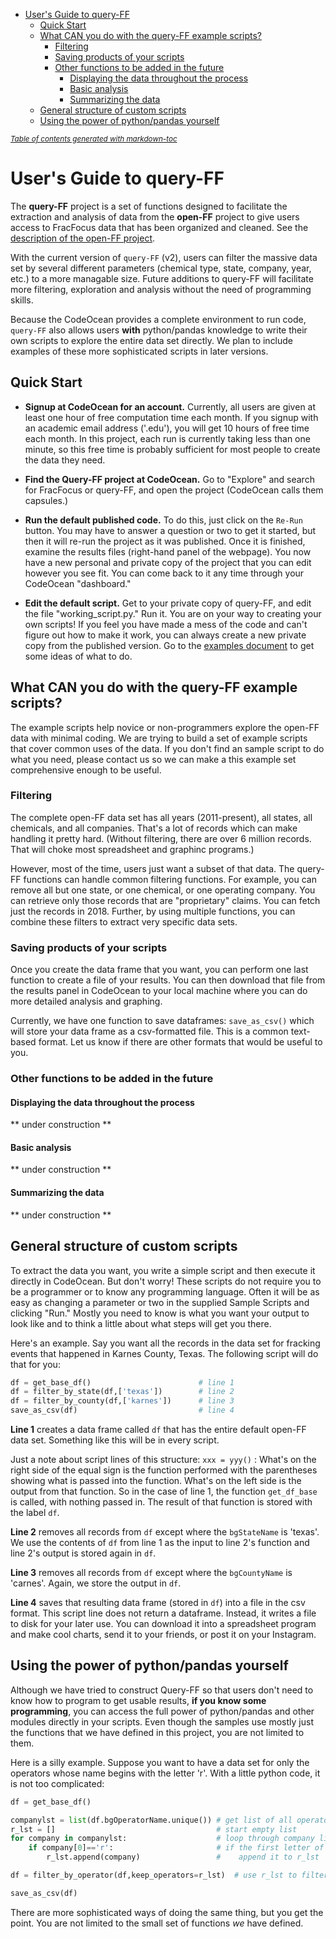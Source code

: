 - [User's Guide to query-FF](#user-s-guide-to-query-ff)
  * [Quick Start](#quick-start)
  * [What CAN you do with the query-FF example scripts?](#what-can-you-do-with-the-query-ff-example-scripts-)
    + [Filtering](#filtering)
    + [Saving products of your scripts](#saving-products-of-your-scripts)
    + [Other functions to be added in the future](#other-functions-to-be-added-in-the-future)
      - [Displaying the data throughout the process](#displaying-the-data-throughout-the-process)
      - [Basic analysis](#basic-analysis)
      - [Summarizing the data](#summarizing-the-data)
  * [General structure of custom scripts](#general-structure-of-custom-scripts)
  * [Using the power of python/pandas yourself](#using-the-power-of-python-pandas-yourself)

<small><i><a href='http://ecotrust-canada.github.io/markdown-toc/'>Table of contents generated with markdown-toc</a></i></small>

# User's Guide to query-FF

The **query-FF** project is a set of functions designed to facilitate the extraction
and analysis of data from the **open-FF** project to give users access to FracFocus data
that has been organized and cleaned.  See the 
[description of the open-FF project](https://frackingchemicaldisclosure.wordpress.com/).  

With the current version of `query-FF` (v2), users can filter the massive data set by
several different parameters (chemical type, state, company, year, etc.)
to a more managable size.  Future additions to query-FF will facilitate more 
filtering, exploration and analysis without the need of programming 
skills.  

Because the CodeOcean provides a complete environment to run code, `query-FF`
 also allows users **with** python/pandas knowledge to write their own
scripts to explore the entire data set directly.  We plan to include examples
of these more sophisticated scripts in later versions.

## Quick Start
- **Signup at CodeOcean for an account.**  Currently, all users are given at least 
one hour
of free computation time each month. If you signup with an academic email 
address ('.edu'), you will get 10 hours of free time each month.  In this project,
each run is currently taking less than one minute, so this free time is probably
sufficient for most people to create the data they need.

- **Find the Query-FF project at CodeOcean.**  Go to "Explore" and search for 
FracFocus or query-FF, and open the project (CodeOcean calls them capsules.)

- **Run the default published code.**  To do this, just click on the `Re-Run` button.
You may have to answer a question or two to get it started, but then it will re-run 
the project as it was published. Once it is finished, examine the results files (right-hand
panel of the webpage). You now have a new personal and private copy of 
the project that you
can edit however you see fit.  You can come back to it any time through your 
CodeOcean "dashboard."

- **Edit the default script.** Get to your private copy of query-FF, and edit
the file "working_script.py."  Run it.  You are on your way to creating your own scripts! 
If you feel you have made a mess of the code and can't figure out how to make 
it work, you 
can always create a new private copy from the published version. Go to the
[examples document](https://github.com/gwallison/query-FF/blob/master/examples.md) to
get some ideas of what to do.

## What CAN you do with the query-FF example scripts?
The example scripts help novice or non-programmers explore the open-FF data with
minimal coding.  We are trying to build a set of example scripts that cover common
uses of the data.  If you don't find an sample script to do what you need,
please contact us so we can make a this example set comprehensive enough to be 
useful.

### Filtering 
The complete open-FF data set has all years (2011-present), all states, all chemicals,
and all companies.  That's a lot of records which can make handling it pretty hard. (Without filtering,
there are over 6 million records.  That will choke most spreadsheet and graphinc programs.)

However, most of the time, users just want a subset of that data.  The query-FF 
functions can handle common filtering functions.  For example, you can remove
all but one state, or one chemical, or one operating company.  You can retrieve
only those records that are "proprietary" claims.  You can fetch just the records
in 2018.  Further, by using multiple functions, you can combine these filters
to extract very specific data sets.

### Saving products of your scripts
Once you create the data frame that you want, you can perform one last function
to create a file of your results.  You can then download that file from the 
results panel in CodeOcean to your local machine where you can do more detailed 
analysis and graphing.

Currently, we have one function to save dataframes: ```save_as_csv()``` which 
will store your data frame as a csv-formatted file. This is a common text-based
format.  Let us know if there
are other formats that would be useful to you.

### Other functions to be added in the future

#### Displaying the data throughout the process
** under construction **

#### Basic analysis
** under construction **

#### Summarizing the data
** under construction **

## General structure of custom scripts 

To extract the data you want, you write a simple script and then execute it
directly in CodeOcean.  But don't worry! These scripts do not require you to
be a programmer or to know any programming language.  Often it will be as easy as
changing a parameter or two in the supplied Sample Scripts and clicking "Run." 
Mostly you need to know is
what you want your output to look like and to think a little about what steps
will get you there.

Here's an example.  Say you want all the records in the data set for fracking events
that happened in Karnes County, Texas.  The following script will do that for you:

``` python
df = get_base_df()                        # line 1
df = filter_by_state(df,['texas'])        # line 2
df = filter_by_county(df,['karnes'])      # line 3
save_as_csv(df)                           # line 4
```
**Line 1** creates a data frame called `df` that has the entire default open-FF data set.
Something like this will be in every script. 

Just a note about script lines of this structure:  `xxx = yyy()` : What's on the 
right side of the equal sign is the function performed with the parentheses 
showing what is passed into the function.  What's on the left side
is the output from that function.  So in the case of line 1, the function 
`get_df_base`
is called, with nothing passed in.  The result of that function is
stored with the label `df`.

**Line 2** removes all records from `df` except where the `bgStateName` is 'texas'.  
We use the contents of `df` from line 1 as the input to line 2's function and
line 2's output is stored again in `df`.

**Line 3** removes all records from `df` except where the `bgCountyName` is 'carnes'.
Again, we store the output in `df`.

**Line 4** saves that resulting data frame (stored in `df`) into a file in the csv format.  This script
line does not return a dataframe.  Instead, it writes a file to disk for your later use. 
You can download it into a spreadsheet program and make cool charts, 
send it to your friends, or post it on your Instagram. 


## Using the power of python/pandas yourself
Although we have tried to construct Query-FF so that users don't need to know
how to program to get usable results, **if you know some programming**, you can 
access the full power of python/pandas and other
modules directly in your scripts.  Even though the samples use mostly just 
the functions that we
have defined in this project, you are not limited to them.  

Here is a silly example.  Suppose you want to have a data set for only the
operators whose name begins with the letter 'r'.  With a little python code, it is 
not too complicated:

```python
df = get_base_df()                        

companylst = list(df.bgOperatorName.unique()) # get list of all operators
r_lst = []                                    # start empty list
for company in companylst:                    # loop through company list
    if company[0]=='r':                       # if the first letter of the name is 'r'
        r_lst.append(company)                 #    append it to r_lst

df = filter_by_operator(df,keep_operators=r_lst)  # use r_lst to filter

save_as_csv(df)
```
There are more sophisticated ways of doing the same thing, but you get the
point.  You are not limited to the small set of functions *we* have defined.
